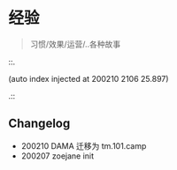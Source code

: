 # 经验
> 习惯/效果/运营/..各种故事

::.



(auto index injected at 200210 2106 25.897) 

.::



## Changelog

- 200210 DAMA 迁移为 tm.101.camp
- 200207 zoejane init
